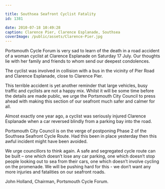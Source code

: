 ```yaml
---

title: Southsea Seafront Cyclist Fatality
id: 1381

date: 2010-07-18 10:49:28
caption: Clarence Pier, Clarence Esplanade, Southsea
coverImage: /public/assets/Clarence-Pier.jpg
---
```


Portsmouth Cycle Forum is very sad to learn of the death in a road accident of a woman cyclist at Clarence Esplanade on Saturday 17 July. Our thoughts lie with her family and friends to whom send our deepest condolences.

The cyclist was involved in collision with a bus in the vicinity of Pier Road and Clarence Esplanade, close to Clarence Pier.

This terrible accident is yet another reminder that large vehicles, busy traffic and cyclists are not a happy mix. Whilst it will be some time before the details are made public, we urge the Portsmouth City Council to press ahead with making this section of our seafront much safer and calmer for all.

Almost exactly one year ago, a cyclist was seriously injured Clarence Esplanade when a car reversed blindly from a parking bay into the road.

Portsmouth City Council is on the verge of postponing Phase 2 of the Southsea Seafront Cycle Route. Had this been in place yesterday then this awful incident might have been avoided.

We urge councillors to think again. A safe and segregated cycle route can be built – one which doesn’t lose any car parking, one which doesn’t stop people looking out to sea from their cars, one which doesn’t involve cycling on the promenade. We will be pushing hard for this - we don’t want any more injuries and fatalities on our seafront roads.

John Holland, Chairman, Portsmouth Cycle Forum.
